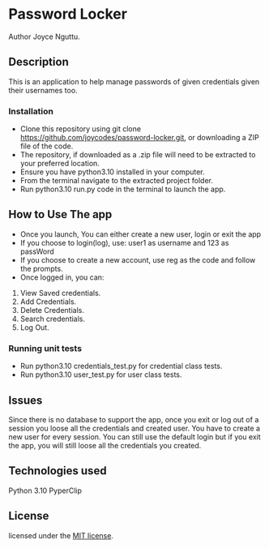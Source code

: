 # Password Locker

Author Joyce Nguttu.

## Description

This is an application to help manage passwords of given credentials given their usernames too.

### Installation

* Clone this repository using git clone https://github.com/joycodes/password-locker.git, or downloading a ZIP file of the code.
* The repository, if downloaded as a .zip file will need to be extracted to your preferred location.
* Ensure you have python3.10 installed in your computer.
* From the terminal navigate to the extracted project folder.
* Run python3.10 run.py code in the terminal to launch the app.

## How to Use The app

* Once you launch, You can either create a new user, login or exit the app  
* If you choose to login(log), use: user1 as username and 123 as passWord
* If you choose to create a new account, use reg as the code and follow the prompts.
* Once logged in, you can:

1. View Saved credentials.
2. Add Credentials.
3. Delete Credentials.
4. Search credentials.
5. Log Out.

### Running unit tests

* Run python3.10 credentials_test.py for credential class tests.
* Run python3.10 user_test.py for user class tests.

## Issues

Since there is no database to support the app, once you exit or log out of a session you loose all the credentials and created user. You have to create a new user for every session. You can still use the default login but if you exit the app, you will still loose all the credentials you created.

## Technologies used

 Python 3.10
 PyperClip

## License

licensed under the [MIT license](LICENSE).
